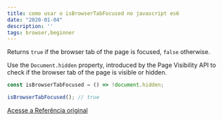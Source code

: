 ```yaml
---
title: como usar o isBrowserTabFocused no javascript es6
date: "2020-01-04"
description: ''
tags: browser,beginner
---
```


Returns `true` if the browser tab of the page is focused, `false` otherwise.

Use the `Document.hidden` property, introduced by the Page Visibility API to check if the browser tab of the page is visible or hidden.

```js
const isBrowserTabFocused = () => !document.hidden;
```

```js
isBrowserTabFocused(); // true
```


[Acesse a Referência original](http://github.com/30-seconds/)
